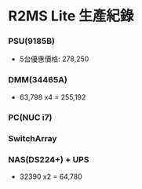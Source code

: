 # R2MS Lite 生產紀錄

### PSU(9185B)
+ 5台優惠價格: 278,250
### DMM(34465A)
+ 63,798 x4 = 255,192

### PC(NUC i7)

### SwitchArray

### NAS(DS224+) + UPS
+ 32390 x2 = 64,780
